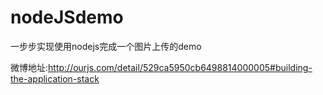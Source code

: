 # nodeJSdemo
一步步实现使用nodejs完成一个图片上传的demo

微博地址:http://ourjs.com/detail/529ca5950cb6498814000005#building-the-application-stack
